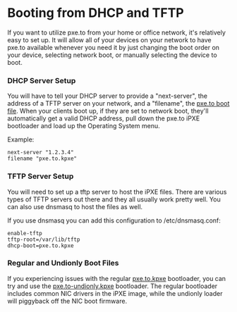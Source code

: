 # Booting from DHCP and TFTP

If you want to utilize pxe.to from your home or office network, it's relatively easy to set up.  It will allow all of your devices on your network to have pxe.to available whenever you need it by just changing the boot order on your device, selecting network boot, or manually selecting the device to boot.

### DHCP Server Setup
You will have to tell your DHCP server to provide a "next-server", the address of a TFTP server on your network, and a "filename", the [pxe.to boot file](https://boot.pxe.to/ipxe/pxe.to.kpxe).  When your clients boot up, if they are set to network boot, they'll automatically get a valid DHCP address, pull down the pxe.to iPXE bootloader and load up the Operating System menu.  

Example:

    next-server "1.2.3.4"
    filename "pxe.to.kpxe"

### TFTP Server Setup

You will need to set up a tftp server to host the iPXE files.  There are various types of TFTP servers out there and they all usually work pretty well.  You can also use dnsmasq to host the files as well.

If you use dnsmasq you can add this configuration to /etc/dnsmasq.conf:

    enable-tftp
    tftp-root=/var/lib/tftp
    dhcp-boot=pxe.to.kpxe

### Regular and Undionly Boot Files

If you experiencing issues with the regular [pxe.to.kpxe](https://boot.pxe.to/ipxe/pxe.to.kpxe) bootloader, you can try and use the [pxe.to-undionly.kpxe](https://boot.pxe.to/ipxe/pxe.to-undionly.kpxe) bootloader.  The regular bootloader includes common NIC drivers in the iPXE image, while the undionly loader will piggyback off the NIC boot firmware.
 
